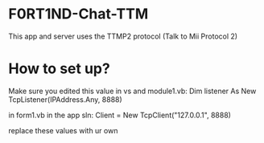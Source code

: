 # F0RT1ND-Chat-TTM
This app and server uses the TTMP2 protocol (Talk to Mii Protocol 2)

# How to set up?
Make sure you edited this value in vs and module1.vb:
Dim listener As New TcpListener(IPAddress.Any, 8888)

in form1.vb in the app sln:
Client = New TcpClient("127.0.0.1", 8888)

replace these values with ur own
